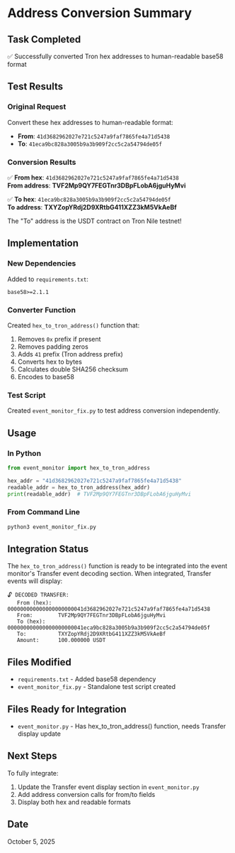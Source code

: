 # Address Conversion Summary

## Task Completed
✅ Successfully converted Tron hex addresses to human-readable base58 format

## Test Results

### Original Request
Convert these hex addresses to human-readable format:
- **From**: `41d3682962027e721c5247a9faf7865fe4a71d5438`
- **To**: `41eca9bc828a3005b9a3b909f2cc5c2a54794de05f`

### Conversion Results
✅ **From hex**: `41d3682962027e721c5247a9faf7865fe4a71d5438`  
   **From address**: **TVF2Mp9QY7FEGTnr3DBpFLobA6jguHyMvi**

✅ **To hex**: `41eca9bc828a3005b9a3b909f2cc5c2a54794de05f`  
   **To address**: **TXYZopYRdj2D9XRtbG411XZZ3kM5VkAeBf**

The "To" address is the USDT contract on Tron Nile testnet!

## Implementation

### New Dependencies
Added to `requirements.txt`:
```
base58>=2.1.1
```

### Converter Function
Created `hex_to_tron_address()` function that:
1. Removes `0x` prefix if present
2. Removes padding zeros
3. Adds `41` prefix (Tron address prefix)
4. Converts hex to bytes
5. Calculates double SHA256 checksum
6. Encodes to base58

### Test Script
Created `event_monitor_fix.py` to test address conversion independently.

## Usage

### In Python
```python
from event_monitor import hex_to_tron_address

hex_addr = "41d3682962027e721c5247a9faf7865fe4a71d5438"
readable_addr = hex_to_tron_address(hex_addr)
print(readable_addr)  # TVF2Mp9QY7FEGTnr3DBpFLobA6jguHyMvi
```

### From Command Line
```bash
python3 event_monitor_fix.py
```

## Integration Status

The `hex_to_tron_address()` function is ready to be integrated into the event monitor's Transfer event decoding section. When integrated, Transfer events will display:

```
🔓 DECODED TRANSFER:
   From (hex):  000000000000000000000041d3682962027e721c5247a9faf7865fe4a71d5438
   From:        TVF2Mp9QY7FEGTnr3DBpFLobA6jguHyMvi
   To (hex):    000000000000000000000041eca9bc828a3005b9a3b909f2cc5c2a54794de05f
   To:          TXYZopYRdj2D9XRtbG411XZZ3kM5VkAeBf
   Amount:      100.000000 USDT
```

## Files Modified
- `requirements.txt` - Added base58 dependency
- `event_monitor_fix.py` - Standalone test script created

## Files Ready for Integration  
- `event_monitor.py` - Has hex_to_tron_address() function, needs Transfer display update

## Next Steps
To fully integrate:
1. Update the Transfer event display section in `event_monitor.py`
2. Add address conversion calls for from/to fields
3. Display both hex and readable formats

## Date
October 5, 2025
